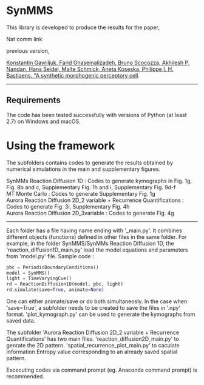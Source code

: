 # SynMMS

This library is developed to produce the results for the paper, 

Nat comm link

previous version,

[Konstantin Gavriljuk, Farid Ghasemalizadeh, Bruno Scocozza, Akhilesh P. Nandan, Hans Seidel, Malte Schmick, Aneta Koseska, Philippe I. H. Bastiaens. "A synthetic morphogenic perceptory cell](https://doi.org/10.1101/481887).

-------------------------
Requirements
-------------------------

The code has been tested successfully with versions of Python (at least 2.7) on Windows and macOS.

Using the framework
===================

The subfolders contains codes to generate the results obtained by numerical simulations in the main and supplementary figures.

SynMMs Reaction Diffusion 1D : Codes to generate kymographs in Fig. 1g, Fig. 8b and c, Supplementary Fig. 1h and i, Supplementary Fig. 9d-f\
MT Monte Carlo               : Codes to generate Supplementary Fig. 1g \
Aurora Reaction Diffusion 2D_2 variable + Recurrence Quantifications : Codes to generate Fig. 3i, Supplementary Fig. 4h\
Aurora Reaction Diffusion 2D_3variable                   : Codes to generate Fig. 4g

-----------------------------------------------------------

Each folder has a file having name ending with '_main.py'. It combines different objects (functions) defined in other files in the same folder. For example, in the folder SynMMS/SynMMs Reaction Diffusion 1D,
the 'reaction_diffusion1D_main.py' load the model equations and parameters from 'model.py' file. 
Sample code :
```python
pbc = PeriodicBoundaryConditions()
model = SynMMS()
light = TimeVaryingCue()
rd = ReactionDiffusion1D(model, pbc, light)
rd.simulate(save=True, animate=None)
```
One can either animate/save or do both simultaneosly. In the case when 'save=True', a subfolder needs to be created to save the files in '.npy' format.
'plot_kymograph.py' can be used to generate the kymographs from saved data.

The subfolder 'Aurora Reaction Diffusion 2D_2 variable + Recurrence Quantifications' has two main files. 'reaction_diffusion2D_main.py' to genrate the 2D pattern.
'spatial_recurrence_plot_main.py' to caculate Information Entropy value corresponding to an already saved spatial pattern. 

Excecuting codes via command prompt (eg. Anaconda command prompt) is recommended.

